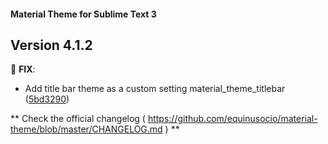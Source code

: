 #### Material Theme for Sublime Text 3

## Version 4.1.2

📣 **FIX**:
* Add title bar theme as a custom setting material_theme_titlebar ([5bd3290](https://github.com/equinusocio/material-theme/commit/5bd3290))

** Check the official changelog ( https://github.com/equinusocio/material-theme/blob/master/CHANGELOG.md  ) **
